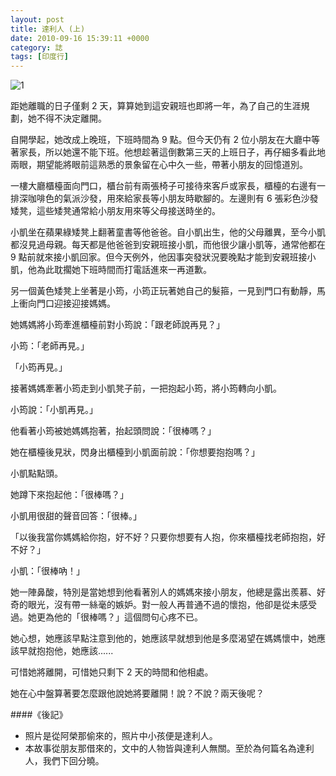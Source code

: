 ```yaml
---
layout: post
title: 達利人 (上)
date: 2010-09-16 15:39:11 +0000
category: 誌
tags: [印度行]
---
```



![1](/blog/assets/images/2010/dali1.jpg)

距她離職的日子僅剩 2 天，算算她到這安親班也即將一年，為了自己的生涯規劃，她不得不決定離開。

 
自開學起，她改成上晚班，下班時間為 9 點。但今天仍有 2 位小朋友在大廳中等著家長，所以她還不能下班。他想趁著這倒數第三天的上班日子，再仔細多看此地兩眼，期望能將眼前這熟悉的景象留在心中久一些，帶著小朋友的回憶道別。

一樓大廳櫃檯面向門口，櫃台前有兩張椅子可接待來客戶或家長，櫃檯的右邊有一排深咖啡色的氣派沙發，用來給家長等小朋友時歇腳的。左邊則有 6 張彩色沙發矮凳，這些矮凳通常給小朋友用來等父母接送時坐的。

小凱坐在蘋果綠矮凳上翻著童書等他爸爸。自小凱出生，他的父母離異，至今小凱都沒見過母親。每天都是他爸爸到安親班接小凱，而他很少讓小凱等，通常他都在 9 點前就來接小凱回家。但今天例外，他因事突發狀況要晚點才能到安親班接小凱，他為此耽擱她下班時間而打電話進來一再道歉。

另一個黃色矮凳上坐著是小筠，小筠正玩著她自己的髮箍，一見到門口有動靜，馬上衝向門口迎接迎接媽媽。

她媽媽將小筠牽進櫃檯前對小筠說：「跟老師說再見？」

小筠：「老師再見。」

「小筠再見。」

接著媽媽牽著小筠走到小凱凳子前，一把抱起小筠，將小筠轉向小凱。

小筠說：「小凱再見。」

他看著小筠被她媽媽抱著，抬起頭問說：「很棒嗎？」

她在櫃檯後見狀，閃身出櫃檯到小凱面前說：「你想要抱抱嗎？」

小凱點點頭。

她蹲下來抱起他：「很棒嗎？」

小凱用很甜的聲音回答：「很棒。」

「以後我當你媽媽給你抱，好不好？只要你想要有人抱，你來櫃檯找老師抱抱，好不好？」

小凱：「很棒吶！」

她一陣鼻酸，特別是當她想到他看著別人的媽媽來接小朋友，他總是露出羨慕、好奇的眼光，沒有帶一絲毫的嫉妒。對一般人再普通不過的懷抱，他卻是從未感受過。她更為他的「很棒嗎？」這個問句心疼不已。

她心想，她應該早點注意到他的，她應該早就想到他是多麼渴望在媽媽懷中，她應該早就抱抱他，她應該......

可惜她將離開，可惜她只剩下 2 天的時間和他相處。

她在心中盤算著要怎麼跟他說她將要離開！說？不說？兩天後呢？



####《後記》

+ 照片是從阿榮那偷來的，照片中小孩便是達利人。
+ 本故事從朋友那借來的，文中的人物皆與達利人無關。至於為何篇名為達利人，我們下回分曉。
